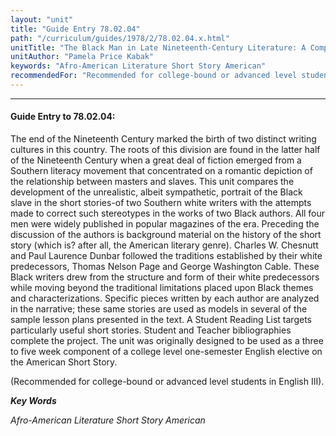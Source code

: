 ```yaml
---
layout: "unit"
title: "Guide Entry 78.02.04"
path: "/curriculum/guides/1978/2/78.02.04.x.html"
unitTitle: "The Black Man in Late Nineteenth-Century Literature: A Comparison of the Short Stories of Page and Cable with Those of Their Black Counterparts, Chesnutt and Dunbar"
unitAuthor: "Pamela Price Kabak"
keywords: "Afro-American Literature Short Story American"
recommendedFor: "Recommended for college-bound or advanced level students in English III)."
---
```

<body>
<hr/>
<h4>
Guide Entry to 78.02.04:
</h4>
The end of the Nineteenth Century marked the birth of two distinct writing cultures in this country.  The roots of this division are found in the latter half of the Nineteenth Century when a great deal of fiction emerged from a Southern literacy movement that concentrated on a romantic depiction of the relationship between masters and slaves.  This unit compares the development of the unrealistic, albeit sympathetic, portrait of the Black slave in the short stories-of two Southern white writers with the attempts made to correct such stereotypes in the works of two Black authors.  All four men were widely published in popular magazines of the era.  Preceding the discussion of the authors is background material on the history of the short story (which is? after all, the American literary genre). Charles W. Chesnutt and Paul Laurence Dunbar followed the traditions established by their white predecessors, Thomas Nelson Page and George Washington Cable.  These Black writers drew from the structure and form of their white predecessors while moving beyond the traditional limitations placed upon Black themes and characterizations.  Specific pieces written by each author are analyzed in the narrative; these same stories are used as models in several of the sample lesson plans presented in the text.  A Student Reading List targets particularly useful short stories.  Student and Teacher bibliographies complete the project.  The unit was originally designed to be used as a three to five week component of a college level one-semester English elective on the American Short Story.
<p>
(Recommended for college-bound or advanced level students in English III).
</p>
<p>
<b>
<i>
Key Words
</i>
</b>
<br/>
</p>
<p>
<i>
Afro-American Literature Short Story American
</i>
</p>
</body>